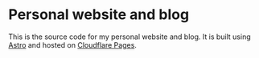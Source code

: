 # Personal website and blog

This is the source code for my personal website and blog. It is built using [Astro](https://astro.build/) and hosted on [Cloudflare Pages](https://pages.cloudflare.com/).
